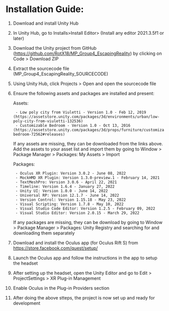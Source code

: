 # Installation Guide:
1. Download and install Unity Hub
2. In Unity Hub, go to Installs>Install Editor> (Install any editor 2021.3.5f1 or later)
3. Download the Unity project from GitHub (https://github.com/RotX18/MP_Group4_EscapingReality) by clicking on Code > Download ZIP
4. Extract the sourcecode file (MP_Group4_EscapingReality_SOURCECODE)
5. Using Unity Hub, click Projects > Open and open the sourcecode file
6. Ensure the following assets and packages are installed and present:

	Assets:

		- Low poly city from Viuletti - Version 1.0 - Feb 12, 2019 (https://assetstore.unity.com/packages/3d/environments/urban/low-poly-city-from-viuletti-132536)
		- Customizable Bedroom - Version 1.0 - Oct 13, 2016 (https://assetstore.unity.com/packages/3d/props/furniture/customizable-bedroom-72562#releases)
	If any assets are missing, they can be downloaded from the links above. Add the assets to your asset list and import them by going to Window > Package Manager > Packages: My Assets > Import

	Packages:

		- Oculus XR Plugin: Version 3.0.2 - June 08, 2022
		- MockHMD XR Plugin: Version 1.3.0-preview.1 - February 14, 2021
		- TextMeshPro: Version 3.0.6 - April 22, 2021
		- Timeline: Version 1.6.4 - January 27, 2022
		- Unity UI: Version 1.0.0 - June 14, 2022
		- Universal RP: Version 12.1.7 - June 14, 2022
		- Version Control: Version 1.15.18 - May 23, 2022
		- Visual Scripting: Version 1.7.8 - May 10, 2022
		- Visual Studio Code Editor: Version 1.2.5 - February 09, 2022
		- Visual Studio Editor: Version 2.0.15 - March 29, 2022
	If any packages are missing, they can be download by going to Window > Package Manager > Packages: Unity Registry and searching for and downloading them separately

7. Download and install the Oculus app (for Oculus Rift S) from https://store.facebook.com/quest/setup/
8. Launch the Oculus app and follow the instructions in the app to setup the headset
9. After setting up the headset, open the Unity Editor and go to Edit > ProjectSettings > XR Plug-in Management
10. Enable Oculus in the Plug-in Providers section
11. After doing the above stteps, the project is now set up and ready for development
